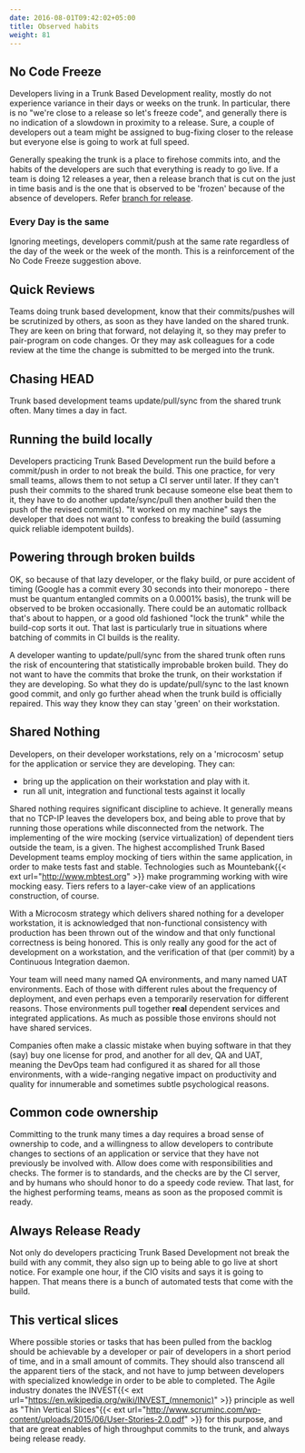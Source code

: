 ```yaml
---
date: 2016-08-01T09:42:02+05:00
title: Observed habits
weight: 81
---
```


## No Code Freeze

Developers living in a Trunk Based Development reality, mostly do not experience variance in their days or weeks on the 
trunk. In particular, there is no "we're close to a release so let's freeze code", and generally there is no indication 
of a slowdown in proximity to a release.  Sure, a couple of developers out a team might be assigned to bug-fixing closer
to the release but everyone else is going to work at full speed. 

Generally speaking the trunk is a place to firehose commits into, and the habits of the developers are such that 
everything is ready to go live. If a team is doing 12 releases a year, then a release branch that is cut on the just in time 
basis and is the one that is observed to be 'frozen' because of the absence of developers. Refer [branch for release](/branch-for-release/).

### Every Day is the same

Ignoring meetings, developers commit/push at the same rate regardless of the day of the week or the week of the month. 
This is a reinforcement of the No Code Freeze suggestion above.

## Quick Reviews

Teams doing trunk based development, know that their commits/pushes will be scrutinized by others, as soon
as they have landed on the shared trunk. They are keen on bring that forward, not delaying it, so they may prefer to 
pair-program on code changes. Or they may ask colleagues for a code review at the time the change is submitted to be 
merged into the trunk.

## Chasing HEAD

Trunk based development teams update/pull/sync from the shared trunk often. Many times a day in fact. 

## Running the build locally

Developers practicing Trunk Based Development run the build before a commit/push in order to not break the build. 
This one practice, for very small teams, allows them to not setup a CI server until later. If they can't push their 
commits to the shared trunk because someone else beat them to it, they have to do another update/sync/pull then
another build then the push of the revised commit(s). "It worked on my machine" says the developer that does not 
want to confess to breaking the build (assuming quick reliable idempotent builds).

## Powering through broken builds

OK, so because of that lazy developer, or the flaky build, or pure accident of timing (Google has a commit every 30 
seconds into their monorepo - there must be quantum entangled commits on a 0.0001% basis), the trunk will be observed 
to be broken occasionally. There could be an automatic rollback that's about to happen, or a good old fashioned "lock 
the trunk" while the build-cop sorts it out. That last is particularly true in situations where batching of commits in 
CI builds is the reality.

A developer wanting to update/pull/sync from the shared trunk often runs the risk of encountering that 
statistically improbable broken build. They do not want to have the commits that broke the trunk, on their workstation
if they are developing. So what they do is update/pull/sync to the last known good commit, and only go further
ahead when the trunk build is officially repaired. This way they know they can stay 'green' on their workstation.

## Shared Nothing

Developers, on their developer workstations, rely on a 'microcosm' setup for the application or service 
they are developing. They can:

* bring up the application on their workstation and play with it. 
* run all unit, integration and functional tests against it locally

Shared nothing requires significant discipline to achieve. It generally means that no TCP-IP leaves the developers 
box, and being able to prove that by running those operations while disconnected from the network.  The 
implementing of the wire mocking (service virtualization) of dependent tiers outside the team, is a given. The highest 
accomplished Trunk Based Development teams employ mocking of tiers within the same application, in order to make 
tests fast and stable. Technologies such as Mountebank{{< ext url="http://www.mbtest.org" >}} make 
programming working with wire mocking easy. Tiers refers to a layer-cake view of an applications construction, of course.

With a Microcosm strategy which delivers shared nothing for a developer workstation, it is acknowledged that 
non-functional consistency with production has been thrown out of the window and that only functional correctness
is being honored.  This is only really any good for the act of development on a workstation, and the verification of 
that (per commit) by a Continuous Integration daemon.  

Your team will need many named QA environments, and many named 
UAT environments. Each of those with different rules about the frequency of deployment, and even perhaps even 
a temporarily reservation for different reasons. Those environments pull together **real** dependent services 
and integrated applications. As much as possible those environs should not have shared services. 

Companies often make a classic mistake when buying software in that they (say) buy one license for prod, and another 
for all dev, QA and UAT, meaning the DevOps team had configured it as shared for all those environments, with a 
wide-ranging negative impact on productivity and quality for innumerable and sometimes subtle psychological reasons.

## Common code ownership

Committing to the trunk many times a day requires a broad sense of ownership to code, and a willingness to allow 
developers to contribute changes to sections of an application or service that they have not previously be involved 
with. Allow does come with responsibilities and checks. The former is to standards, and the checks are by the CI server, 
and by humans who should honor to do a speedy code review. That last, for the highest performing teams, means as soon
as the proposed commit is ready.

## Always Release Ready

Not only do developers practicing Trunk Based Development not break the build with any commit, they also sign up to
being able to go live at short notice. For example one hour, if the CIO visits and says it is going to happen. That
means there is a bunch of automated tests that come with the build.

## This vertical slices

Where possible stories or tasks that has been pulled from the backlog should be achievable by a developer or pair of
developers in a short period of time, and in a small amount of commits. They should also transcend all the apparent 
tiers of the stack, and not have to jump between developers with specialized knowledge in order to be able to 
completed. The Agile industry donates the INVEST{{< ext url="https://en.wikipedia.org/wiki/INVEST_(mnemonic)" >}} principle 
as well as "Thin Vertical Slices"{{< ext url="http://www.scruminc.com/wp-content/uploads/2015/06/User-Stories-2.0.pdf" >}} for this purpose, and that 
are great enables of high throughput commits to the trunk, and always being release ready.
